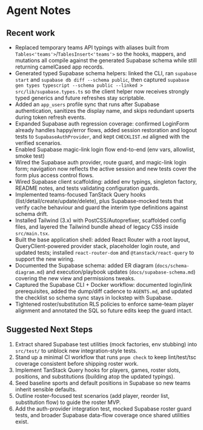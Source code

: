 # Agent Notes

## Recent work
- Replaced temporary teams API typings with aliases built from `Tables<'teams'>`/`TablesInsert<'teams'>` so the hooks, mappers, and mutations all compile against the generated Supabase schema while still returning camelCased app records.
- Generated typed Supabase schema helpers: linked the CLI, ran `supabase start` and `supabase db diff --schema public`, then captured `supabase gen types typescript --schema public --linked > src/lib/supabase.types.ts` so the client helper now receives strongly typed generics and future refreshes stay scriptable.
- Added an `app_users` profile sync that runs after Supabase authentication, sanitizes the display name, and skips redundant upserts during token refresh events.
- Expanded Supabase auth regression coverage: confirmed LoginForm already handles happy/error flows, added session restoration and logout tests to `SupabaseAuthProvider`, and kept `CHECKLIST.md` aligned with the verified scenarios.
- Enabled Supabase magic-link login flow end-to-end (env vars, allowlist, smoke test)
- Wired the Supabase auth provider, route guard, and magic-link login form; navigation now reflects the active session and new tests cover the form plus access control flows.
- Wired Supabase client scaffolding: added env typings, singleton factory, README notes, and tests validating configuration guards.
- Implemented teams-focused TanStack Query hooks (list/detail/create/update/delete), plus Supabase-mocked tests that verify cache behaviour and guard the interim type definitions against schema drift.
- Installed Tailwind (3.x) with PostCSS/Autoprefixer, scaffolded config files, and layered the Tailwind bundle ahead of legacy CSS inside `src/main.tsx`.
- Built the base application shell: added React Router with a root layout, QueryClient-powered provider stack, placeholder login route, and updated tests; installed `react-router-dom` and `@tanstack/react-query` to support the new wiring.
- Documented the Supabase schema: added ER diagram (`docs/schema-diagram.md`) and execution/playbook updates (`docs/supabase-schema.md`) covering the new view and permissions tweaks.
- Captured the Supabase CLI + Docker workflow: documented login/link prerequisites, added the dump/diff cadence to `AGENTS.md`, and updated the checklist so schema sync stays in lockstep with Supabase.
- Tightened roster/substitution RLS policies to enforce same-team player alignment and annotated the SQL so future edits keep the guard intact.

## Suggested Next Steps
1. Extract shared Supabase test utilities (mock factories, env stubbing) into `src/test/` to unblock new integration-style tests.
2. Stand up a minimal CI workflow that runs `pnpm check` to keep lint/test/tsc coverage consistent before shipping roster work.
3. Implement TanStack Query hooks for players, games, roster slots, positions, and substitutions (building atop the updated typings).
4. Seed baseline sports and default positions in Supabase so new teams inherit sensible defaults.
5. Outline roster-focused test scenarios (add player, reorder list, substitution flow) to guide the roster MVP.
6. Add the auth-provider integration test, mocked Supabase roster guard tests, and broader Supabase data-flow coverage once shared utilities exist.

